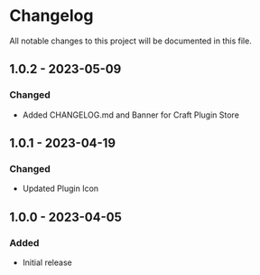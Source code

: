 # Changelog

All notable changes to this project will be documented in this file.

## 1.0.2 - 2023-05-09

### Changed
- Added CHANGELOG.md and Banner for Craft Plugin Store

## 1.0.1 - 2023-04-19

### Changed
- Updated Plugin Icon

## 1.0.0 - 2023-04-05

### Added
- Initial release
